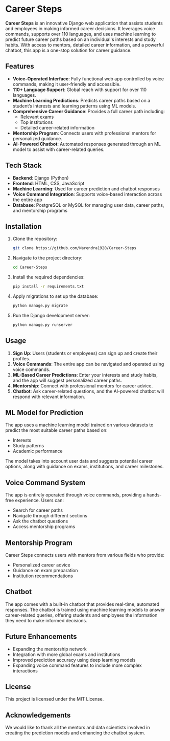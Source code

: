 
# Career Steps

**Career Steps** is an innovative Django web application that assists students and employees in making informed career decisions. It leverages voice commands, supports over 110 languages, and uses machine learning to predict future career paths based on an individual's interests and study habits. With access to mentors, detailed career information, and a powerful chatbot, this app is a one-stop solution for career guidance.

## Features

- **Voice-Operated Interface**: Fully functional web app controlled by voice commands, making it user-friendly and accessible.
- **110+ Language Support**: Global reach with support for over 110 languages.
- **Machine Learning Predictions**: Predicts career paths based on a student’s interests and learning patterns using ML models.
- **Comprehensive Career Guidance**: Provides a full career path including:
  - Relevant exams
  - Top institutions
  - Detailed career-related information
- **Mentorship Program**: Connects users with professional mentors for personalized guidance.
- **AI-Powered Chatbot**: Automated responses generated through an ML model to assist with career-related queries.

## Tech Stack

- **Backend**: Django (Python)
- **Frontend**: HTML, CSS, JavaScript
- **Machine Learning**: Used for career prediction and chatbot responses
- **Voice Command Integration**: Supports voice-based interaction across the entire app
- **Database**: PostgreSQL or MySQL for managing user data, career paths, and mentorship programs

## Installation

1. Clone the repository:

   ```bash
   git clone https://github.com/Narendra1920/Career-Steps
   ```

2. Navigate to the project directory:

   ```bash
   cd Career-Steps
   ```

3. Install the required dependencies:

   ```bash
   pip install -r requirements.txt
   ```

4. Apply migrations to set up the database:

   ```bash
   python manage.py migrate
   ```

5. Run the Django development server:

   ```bash
   python manage.py runserver
   ```

## Usage

1. **Sign Up**: Users (students or employees) can sign up and create their profiles.
2. **Voice Commands**: The entire app can be navigated and operated using voice commands.
3. **ML-Based Career Predictions**: Enter your interests and study habits, and the app will suggest personalized career paths.
4. **Mentorship**: Connect with professional mentors for career advice.
5. **Chatbot**: Ask career-related questions, and the AI-powered chatbot will respond with relevant information.

## ML Model for Prediction

The app uses a machine learning model trained on various datasets to predict the most suitable career paths based on:
- Interests
- Study patterns
- Academic performance

The model takes into account user data and suggests potential career options, along with guidance on exams, institutions, and career milestones.

## Voice Command System

The app is entirely operated through voice commands, providing a hands-free experience. Users can:
- Search for career paths
- Navigate through different sections
- Ask the chatbot questions
- Access mentorship programs

## Mentorship Program

Career Steps connects users with mentors from various fields who provide:
- Personalized career advice
- Guidance on exam preparation
- Institution recommendations

## Chatbot

The app comes with a built-in chatbot that provides real-time, automated responses. The chatbot is trained using machine learning models to answer career-related queries, offering students and employees the information they need to make informed decisions.

## Future Enhancements

- Expanding the mentorship network
- Integration with more global exams and institutions
- Improved prediction accuracy using deep learning models
- Expanding voice command features to include more complex interactions

## License

This project is licensed under the MIT License.

## Acknowledgements

We would like to thank all the mentors and data scientists involved in creating the prediction models and enhancing the chatbot system.


